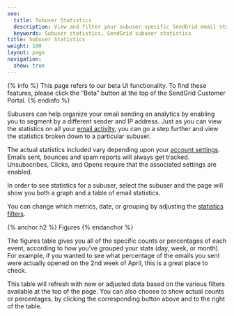 ```yaml
---
seo:
  title: Subuser Statistics
  description: View and filter your subuser specific SendGrid email statistics.
  keywords: Subuser statistics, SendGrid subuser statistics
title: Subuser Statistics
weight: 100
layout: page
navigation:
  show: true
---
```


{% info %}
This page refers to our beta UI functionality. To find these features, please click the “Beta” button at the top of the SendGrid Customer Portal.
{% endinfo %}

Subusers can help organize your email sending an analytics by enabling you to segment by a different sender and IP address. Just as you can view the statistics on all your [email activity]({{root_url}}/User_Guide/email_activity.html), you can go a step further and view the statistics broken down to a particular subuser.

The actual statistics included vary depending upon your [account settings]({{root_url}}/User_Guide/Settings/index.html). Emails sent, bounces and spam reports will always get tracked. Unsubscribes, Clicks, and Opens require that the associated settings are enabled. 

In order to see statistics for a subuser, select the subuser and the page will show you both a graph and a table of email statistics.

You can change which metrics, date, or grouping by adjusting the [statistics filters]({{root_url}}/User_Guide/Statistics/index.html#-Statistics-Filters).

{% anchor h2 %}
Figures
{% endanchor %}

The figures table gives you all of the specific counts or percentages of each event, according to how you’ve grouped your stats (day, week, or month). For example, if you wanted to see what percentage of the emails you sent were actually opened on the 2nd week of April, this is a great place to check.

This table will refresh with new or adjusted data based on the various filters available at the top of the page. You can also choose to show actual counts or percentages, by clicking the corresponding button above and to the right of the table.